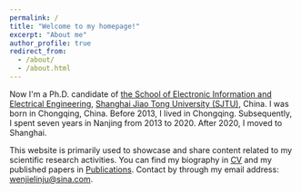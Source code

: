 ```yaml
---
permalink: /
title: "Welcome to my homepage!"
excerpt: "About me"
author_profile: true
redirect_from: 
  - /about/
  - /about.html
---
```


Now I'm a Ph.D. candidate of [the School of Electronic Information and Electrical Engineering](https://www.seiee.sjtu.edu.cn/), [Shanghai Jiao Tong University (SJTU)](https://www.sjtu.edu.cn/), China. I was born in Chongqing, China. Before 2013, I lived in Chongqing. Subsequently, I spent seven years in Nanjing from 2013 to 2020. After 2020, I moved to Shanghai.

This website is primarily used to showcase and share content related to my scientific research activities. You can find my biography in [CV](/cv/) and my published papers in [Publications](/publications/). Contact by through my email address: wenjielinju@sina.com. 
